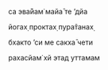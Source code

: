 са эва̄йам̇ майа̄ те ’дйа

йогах̣ проктах̣ пура̄танах̣

бхакто ’си ме сакха̄ чети

рахасйам̇ хй этад уттамам
